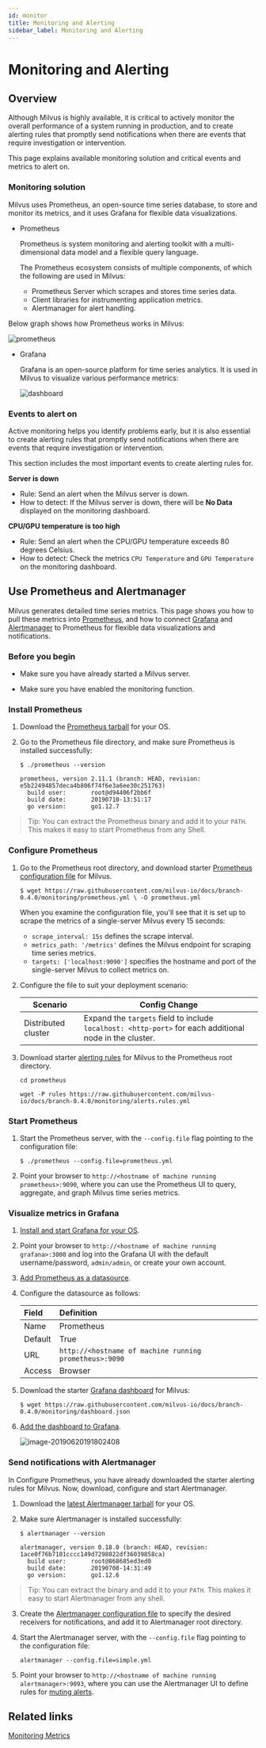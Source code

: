 ```yaml
---
id: monitor
title: Monitoring and Alerting
sidebar_label: Monitoring and Alerting
---
```


# Monitoring and Alerting

## Overview

Although Milvus is highly available, it is critical to actively monitor the overall performance of a system running in production, and to create alerting rules that promptly send notifications when there are events that require investigation or intervention. 

This page explains available monitoring solution and critical events and metrics to alert on.

### Monitoring solution

Milvus uses Prometheus, an open-source time series database, to store and monitor its metrics, and it uses Grafana for flexible data visualizations.

- Prometheus

  Prometheus is system monitoring and alerting toolkit with a multi-dimensional data model and a flexible query language. 

  The Prometheus ecosystem consists of multiple components, of which the following are used in Milvus:

  - Prometheus Server which scrapes and stores time series data.
  - Client libraries for instrumenting application metrics.
  - Alertmanager for alert handling.

Below graph shows how Prometheus works in Milvus:

![prometheus](../monitoring/prometheus.png)

- Grafana

  Grafana is an open-source platform for time series analytics. It is used in Milvus to visualize various performance metrics:

  ![dashboard](../assets/dashboard.png)

### Events to alert on

Active monitoring helps you identify problems early, but it is also essential to create alerting rules that promptly send notifications when there are events that require investigation or intervention. 

This section includes the most important events to create alerting rules for.

**Server is down**

- Rule: Send an alert when the Milvus server is down. 
- How to detect: If the Milvus server is down, there will be **No Data** displayed on the monitoring dashboard.

**CPU/GPU temperature is too high**

- Rule: Send an alert when the CPU/GPU temperature exceeds 80 degrees Celsius.
- How to detect: Check the metrics `CPU Temperature` and  `GPU Temperature` on the monitoring dashboard.

## Use Prometheus and Alertmanager

Milvus generates detailed time series metrics. This page shows you how to pull these metrics into [Prometheus](https://prometheus.io/), and how to connect [Grafana](https://grafana.com/) and [Alertmanager](https://prometheus.io/docs/alerting/alertmanager/) to Prometheus for flexible data visualizations and notifications.

### Before you begin

- Make sure you have already started a Milvus server.

- Make sure you have enabled the monitoring function. 

### Install Prometheus

1. Download the [Prometheus tarball](https://prometheus.io/download/) for your OS.

2. Go to the Prometheus file directory, and make sure Prometheus is installed successfully:

   ```shell
   $ ./prometheus --version
   ```

   ```shell
   prometheus, version 2.11.1 (branch: HEAD, revision: e5b22494857deca4b806f74f6e3a6ee30c251763)
     build user:       root@d94406f2bb6f
     build date:       20190710-13:51:17
     go version:       go1.12.7
   ```

> Tip: You can extract the Prometheus binary and add it to your `PATH`. This makes it easy to start Prometheus from any Shell.

### Configure Prometheus

1. Go to the Prometheus root directory, and download starter [Prometheus configuration file](../monitoring/prometheus.yml) for Milvus.

   ```shell
   $ wget https://raw.githubusercontent.com/milvus-io/docs/branch-0.4.0/monitoring/prometheus.yml \ -O prometheus.yml
   ```

   When you examine the configuration file, you'll see that it is set up to scrape the metrics of a single-server Milvus every 15 seconds:

   - `scrape_interval: 15s` defines the scrape interval.
   - `metrics_path: '/metrics'` defines the Milvus endpoint for scraping time series metrics.
   - `targets: ['localhost:9090']` specifies the hostname and port of the single-server Milvus to collect metrics on.

2. Configure the file to suit your deployment scenario:

   | Scenario            | Config Change                                                |
   | ------------------- | ------------------------------------------------------------ |
   | Distributed cluster | Expand the `targets` field to include `localhost: <http-port>` for each additional node in the cluster. |

3. Download starter [alerting rules](../monitoring/alert.rules.yml) for Milvus to the Prometheus root directory.

   ```shell
   cd prometheus
   ```

   ```shell
   wget -P rules https://raw.githubusercontent.com/milvus-io/docs/branch-0.4.0/monitoring/alerts.rules.yml
   ```

### Start Prometheus

1. Start the Prometheus server, with the `--config.file` flag pointing to the configuration file:

   ``` shell
   $ ./prometheus --config.file=prometheus.yml
   ```

2. Point your browser to `http://<hostname of machine running prometheus>:9090`, where you can use the Prometheus UI to query, aggregate, and graph Milvus time series metrics.

### Visualize metrics in Grafana

1. [Install and start Grafana for your OS](https://grafana.com/grafana/download).

2. Point your browser to `http://<hostname of machine running grafana>:3000` and log into the Grafana UI with the default username/password, `admin/admin`, or create your own account.

3. [Add Prometheus as a datasource](http://docs.grafana.org/datasources/prometheus/).
   
4. Configure the datasource as follows:

   | Field   | Definition                                             |
   | :------ | :----------------------------------------------------- |
   | Name    | Prometheus                                             |
   | Default | True                                                   |
   | URL     | `http://<hostname of machine running prometheus>:9090` |
   | Access  | Browser                                                |

5. Download the starter [Grafana dashboard](../monitoring/dashboard.json) for Milvus:

   ```
   $ wget https://raw.githubusercontent.com/milvus-io/docs/branch-0.4.0/monitoring/dashboard.json
   ```

6. [Add the dashboard to Grafana](http://docs.grafana.org/reference/export_import/#importing-a-dashboard). 

   ![image-20190620191802408](../assets/importjson.png)

### Send notifications with Alertmanager

In Configure Prometheus, you have already downloaded the starter alerting rules for Milvus. Now, download, configure and start Alertmanager.

1. Download the [latest Alertmanager tarball](https://prometheus.io/download/#alertmanager) for your OS.

2. Make sure Alertmanager is installed successfully:

   ```shell
   $ alertmanager --version
   ```

   ```shell
   alertmanager, version 0.18.0 (branch: HEAD, revision: 1ace0f76b7101cccc149d7298022df36039858ca)
     build user:       root@868685ed3ed0
     build date:       20190708-14:31:49
     go version:       go1.12.6
   ```

> Tip: You can extract the binary and add it to your `PATH`. This makes it easy to start Alertmanager from any shell.

3. Create the [Alertmanager configuration file](https://prometheus.io/docs/alerting/configuration/) to specify the desired receivers for notifications, and add it to Alertmanager root directory.

4. Start the Alertmanager server, with the `--config.file` flag pointing to the configuration file:

   ```shell
   alertmanager --config.file=simple.yml
   ```

5. Point your browser to `http://<hostname of machine running alertmanager>:9093`, where you can use the Alertmanager UI to define rules for [muting alerts](https://prometheus.io/docs/alerting/alertmanager/#silences).

## Related links

[Monitoring Metrics](../reference/monitoring_metrics.md)

